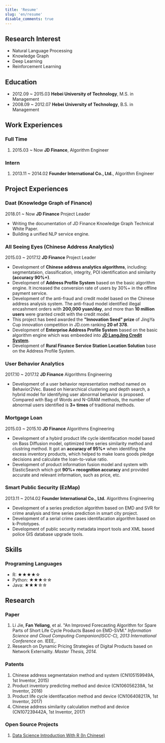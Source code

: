 ```yaml
---
title: 'Resume'
slug: 'en/resume'
disable_comments: true
---
```


<p><!-- disable capitalize the first letter --></p>

## Research Interest

- Natural Language Processing
- Knowledge Graph
- Deep Learning
- Reinforcement Learning

## Education

- 2012.09 ~ 2015.03 **Hebei University of Technology**, M.S. in Management
- 2008.09 ~ 2012.07 **Hebei University of Technology**, B.S. in Management

## Work Experiences

### Full Time

1. 2015.03 ~ Now **JD Finance**, Algorithm Engineer

### Intern

1. 2013.11 ~ 2014.02 **Founder International Co., Ltd.**, Algorithm Engineer

## Project Experiences

### Daat (Knowledge Graph of Finance)

2018.01 ~ Now **JD Finance** Project Leader

- Writing the documentation of JD Finance Knowledge Graph Technical White Paper.
- Building a unified NLP service engine.

### All Seeing Eyes (Chinese Address Analytics)

2015.03 ~ 2017.12 **JD Finance** Project Leader

- Development of **Chinese address analytics algorithms**, including: segmentataion, classification, integrity, POI identification and similarity **(accuracy 90%+)**.
- Development of **Address Profile System** based on the basic algorithm engine. It increased the conversion rate of users by 30%+ in the offline payment service.
- Development of the anti-fraud and credit model based on the Chinese address analysis system. The anti-fraud model identified illegal encashment orders with **200,000 yuan/day**, and more than **10 million users** were granted credit with the credit model.
- This project has beed awarded the **"Innovation Seed" prize** of JingYa Cup innovation competition in JD.com ranking **20 of 378**.
- Development of **Enterprise Address Profile System** based on the basic algorithm engine which was embeeded into [**JD LangJing Credit System**](https://icredit.jd.com/).
- Development of **Rural Finance Service Station Location Solution** base on the Address Profile System.

### User Behavior Analytics

2017.10 ~ 2017.12 **JD Finance** Algorithms Engineering

- Development of a user behavior representation method named on Behavior2Vec. Based on hierarchical clustering and depth search, a hybrid model for identifying user abnormal behavior is proposed. Compared with Bag of Words and N-GRAM methods, the number of abnormal users identified is **3+ times** of traditional methods.

### Mortgage Loan

2015.03 ~ 2015.10 **JD Finance** Algorithms Engineering

- Development of a hybird product life cycle identifacation model based on Bass Diffusion model, optimized time series similarity method and clustring method. It got an **accuracy of 95%+** when identifing the excess inventory products, which helped to make loans goods pledge decisions and calculate the loan-to-value ratio.
- Development of product information fusion model and system with ElasticSearch which got **90%+ recognition accuracy** and provided accurate and relevant information, such as price, etc.

### Smart Public Security (EzMap)

2013.11 ~ 2014.02 **Founder International Co., Ltd.** Algorithms Engineering

- Development of a series prediction algorithm based on EMD and SVR for crime analysis and time series prediction in smart city project.
- Development of a serial crime cases identifacation algorithm based on k-Prototypes.
- Development of public security metadata import tools and XML based police GIS database upgrade tools.

## Skills

### Programing Languages

- R: ★★★★☆
- Python: ★★★☆☆
- Java: ★★★☆☆

## Research

### Paper

1. Li Jie, **Fan Yeliang**, et al. "An Improved Forecasting Algorithm for Spare Parts of Short Life Cycle Products Based on EMD-SVM." _Information Science and Cloud Computing Companion(ISCC-C), 2013 International Conference on._ IEEE,.
2. Research on Dynamic Pricing Strategies of Digital Products based on Network Externality. _Master Thesis, 2014._

### Patents

1. Chinese address segmentataion method and system (CN105159949A, 1st Inventor, 2015)
2. Product inventory predicting method and device (CN106056239A, 1st Inventor, 2016)
3. Product life cycle identifacation method and device (CN106408217A, 1st Inventor, 2017)
4. Chinese address similarity calculation method and device (CN107239442A, 1st Inventor, 2017)

### Open Source Projects

1. [Data Science Introduction With R (In Chinese)](https://github.com/leovan/data-science-introduction-with-r)
